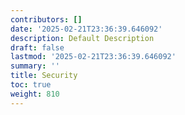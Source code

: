 ```yaml
---
contributors: []
date: '2025-02-21T23:36:39.646092'
description: Default Description
draft: false
lastmod: '2025-02-21T23:36:39.646092'
summary: ''
title: Security
toc: true
weight: 810
---
```

